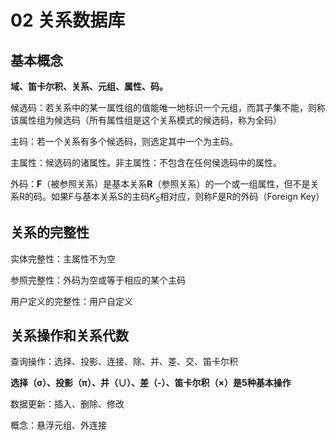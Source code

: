 # 02 关系数据库

## 基本概念

**域、笛卡尔积、关系、元组、属性、码。**

候选码：若关系中的某一属性组的值能唯一地标识一个元组，而其子集不能，则称该属性组为候选码（所有属性组是这个关系模式的候选码，称为全码）

主码：若一个关系有多个候选码，则选定其中一个为主码。

主属性：候选码的诸属性。非主属性：不包含在任何侯选码中的属性。

外码：**F**（被参照关系）是基本关系**R**（参照关系）的一个或一组属性，但不是关系R的码。如果F与基本关系S的主码$K_S$相对应，则称F是R的外码（Foreign Key）

## 关系的完整性

实体完整性：主属性不为空

参照完整性：外码为空或等于相应的某个主码

用户定义的完整性：用户自定义

## 关系操作和关系代数

查询操作：选择、投影、连接、除、并、差、交、笛卡尔积

**选择（σ）、投影（π）、并（∪）、差（-）、笛卡尔积（×）是5种基本操作**

数据更新：插入、删除、修改

概念：悬浮元组、外连接
